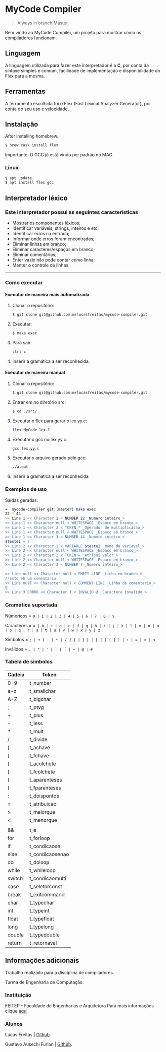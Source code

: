 # MyCode Compiler
> Always in branch Master.

Bem vindo ao MyCode Compiler, um projeto para mostrar como os compiladores funcionam.

## Linguagem
A linguagem utilizada para fazer este interpretador é a **C**, por conta da sintaxe simples e comum, facilidade de implementação e disponibilidade do Flex para a mesma.

## Ferramentas
A ferramenta escolhida foi o Flex (Fast Lexical Analyzer Generator), por conta do seu uso e velocidade.

## Instalação
After installing homebrew.
```sh
$ brew cask install flex
```
Importante: O GCC já está vindo por padrão no MAC.

### Linux
```sh
$ apt update
$ apt install flex gcc
```

## Interpretador léxico
### Este interpretador possui as seguintes características
* Mostrar os componentes léxicos;
* Identificar variáveis, strings, inteiros e etc;
* Identificar erros na entrada;
* Informar onde erros foram encontrados;
* Eliminar linhas em branco;
* Eliminar caracteres/espaços em branco;
* Eliminar comentários;
* Enter vazio não pode contar como linha;
* Manter o controle de linhas.

---

### Como executar
#### Executar de maneira mais automatizada
1. Clonar o repositório:
    ```sh
    $ git clone git@github.com:mrlucasfreitas/mycode-compiler.git
    ```
2. Executar:
    ```sh
    $ make exec
    ```
3. Para sair:
    ```sh
    ctrl c
    ```
4. Inserir a gramática a ser reconhecida.

#### Executar de maneira manual
1. Clonar o repositório:
    ```sh
    $ git clone git@github.com:mrlucasfreitas/mycode-compiler.git
    ```
2. Entrar em no diretório src:
    ```sh
    $ cd ./src/
    ```
3. Executar o flex para gerar o lex.yy.c:
    ```sh
    flex MyCode-lex.l
    ```
4. Executar o gcc no lex.yy.c:
    ```sh
    gcc lex.yy.c
    ```
5. Executar o arquivo gerado pelo gcc:
    ```sh
    ./a.out
    ```
6. Inserir a gramática a ser reconhecida

### Exemplos de uso
Saídas geradas:
```sh
➜  mycode-compiler git:(master) make exec                    
22 * 44
>> Line 1 << Character 1 < NUMBER 22 _Numero inteiro_>
>> Line 1 << Character null < WHITESPACE _Espaco em branco_>
>> Line 1 << Character 2 < TOKEN * _Operador de multiplicacao_>
>> Line 1 << Character null < WHITESPACE _Espaco em branco_>
>> Line 1 << Character 3 < NUMBER 44 _Numero inteiro_>
$teste1 = 7
>> Line 2 << Character 1 < VARIABLE $teste1 _Nome da variavel_>
>> Line 2 << Character null < WHITESPACE _Espaco em branco_>
>> Line 2 << Character 2 < TOKEN = _Atribui valor_>
>> Line 2 << Character null < WHITESPACE _Espaco em branco_>
>> Line 2 << Character 3 < NUMBER 7 _Numero inteiro_>
  
>> Line null << Character null < EMPTY LINE _Linha em brando >
//este eh um comentario
>> Line null << Character null < COMMENT LINE _Linha de comentario_>
@
>> Line 3 ERROR << Character 1 < INVALID @ _Caractere invalido_>
```

### Gramática suportada
Númericos = ``` 0 | 1 | 2 | 3 | 4 | 5 | 6 | 7 | 8 | 9 ```

Caracteres = ``` a | b | c | d | e | f | g | h | i | j | k | l | m | n | o | p | q | r | s | t | u | v | w | x | y | z ```

Símbolos = ``` ; | + | - | * | / | { | } | [ | ] | ( | ) | : | = | > | < ```

Inválidos = ``` . | " | ' | ` | ´ | ~ | @ | # ```

### Tabela de simbolos
| Cadeia | Token |
| ------ | ----- |
| 0-9 | t_number |
| a-z | t_smallchar |
| A-Z | t_bigchar |
| ;	| t_ptvg |
| +	| t_plus |
| -	| t_less |
| *	| t_mult |
| /	| t_divide |
| {	| t_achave |
| }	| t_fchave |
| [	| t_acolchete |
| ]	| t_fcolchete |
| (	| t_aparenteses |
| )	| t_fparenteses |
| :	| t_doispontos |
| =	| t_atribuicao |
| >	| t_maiorque |
| <	| t_menorque |
| || | t_ou |
| && | t_e |
| for | t_forloop |
| if | t_condicaose |
| else | t_condicaosenao |
| do | t_doloop |
| while	| t_whileloop |
| switch | t_condicaomulti |
| case | t_seletorconst |
| break	| t_exitcommand |
| char | t_typechar |
| int | t_typeint |
| float	| t_typefloat |
| long | t_typelong |
| double | t_typedouble |
| return | t_retornaval |

## Informações adicionais
Trabalho realizado para a disciplina de compiladores.

Turma de Engenharia de Computação.

### Instituição
FEITEP - Faculdade de Engenharias e Arquitetura
Para mais informações clique [aqui](http://www.feitep.edu.br/).

### Alunos
Lucas Freitas | [Github](https://github.com/mrlucasfreitas).

Gustavo Ausechi Furlan |  [Github](https://github.com/SirZexTru).
